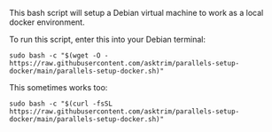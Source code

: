 This bash script will setup a Debian virtual machine to work as a local docker environment.

To run this script, enter this into your Debian terminal:

```
sudo bash -c "$(wget -O - https://raw.githubusercontent.com/asktrim/parallels-setup-docker/main/parallels-setup-docker.sh)"
```

This sometimes works too:

```
sudo bash -c "$(curl -fsSL https://raw.githubusercontent.com/asktrim/parallels-setup-docker/main/parallels-setup-docker.sh)"
```

